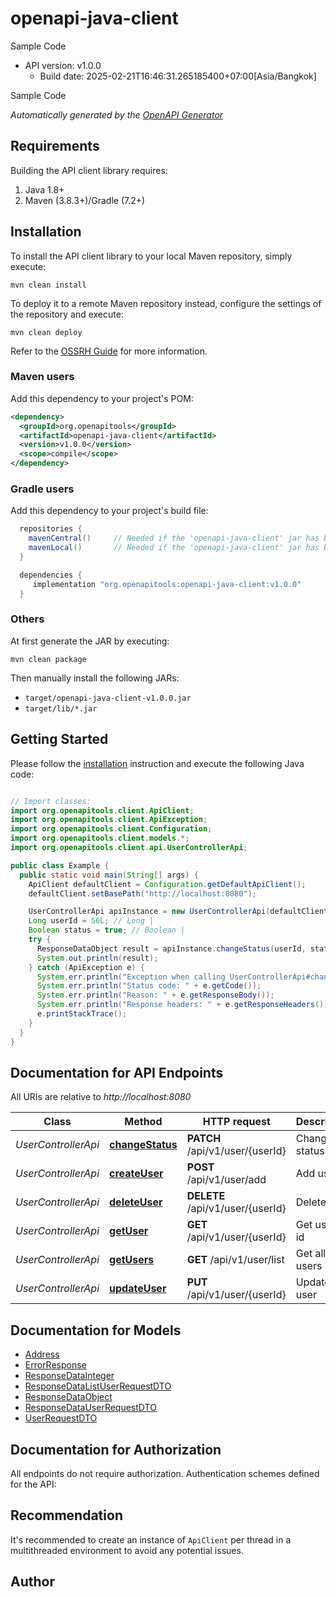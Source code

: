 # openapi-java-client

Sample Code
- API version: v1.0.0
  - Build date: 2025-02-21T16:46:31.265185400+07:00[Asia/Bangkok]

Sample Code


*Automatically generated by the [OpenAPI Generator](https://openapi-generator.tech)*


## Requirements

Building the API client library requires:
1. Java 1.8+
2. Maven (3.8.3+)/Gradle (7.2+)

## Installation

To install the API client library to your local Maven repository, simply execute:

```shell
mvn clean install
```

To deploy it to a remote Maven repository instead, configure the settings of the repository and execute:

```shell
mvn clean deploy
```

Refer to the [OSSRH Guide](http://central.sonatype.org/pages/ossrh-guide.html) for more information.

### Maven users

Add this dependency to your project's POM:

```xml
<dependency>
  <groupId>org.openapitools</groupId>
  <artifactId>openapi-java-client</artifactId>
  <version>v1.0.0</version>
  <scope>compile</scope>
</dependency>
```

### Gradle users

Add this dependency to your project's build file:

```groovy
  repositories {
    mavenCentral()     // Needed if the 'openapi-java-client' jar has been published to maven central.
    mavenLocal()       // Needed if the 'openapi-java-client' jar has been published to the local maven repo.
  }

  dependencies {
     implementation "org.openapitools:openapi-java-client:v1.0.0"
  }
```

### Others

At first generate the JAR by executing:

```shell
mvn clean package
```

Then manually install the following JARs:

* `target/openapi-java-client-v1.0.0.jar`
* `target/lib/*.jar`

## Getting Started

Please follow the [installation](#installation) instruction and execute the following Java code:

```java

// Import classes:
import org.openapitools.client.ApiClient;
import org.openapitools.client.ApiException;
import org.openapitools.client.Configuration;
import org.openapitools.client.models.*;
import org.openapitools.client.api.UserControllerApi;

public class Example {
  public static void main(String[] args) {
    ApiClient defaultClient = Configuration.getDefaultApiClient();
    defaultClient.setBasePath("http://localhost:8080");

    UserControllerApi apiInstance = new UserControllerApi(defaultClient);
    Long userId = 56L; // Long | 
    Boolean status = true; // Boolean | 
    try {
      ResponseDataObject result = apiInstance.changeStatus(userId, status);
      System.out.println(result);
    } catch (ApiException e) {
      System.err.println("Exception when calling UserControllerApi#changeStatus");
      System.err.println("Status code: " + e.getCode());
      System.err.println("Reason: " + e.getResponseBody());
      System.err.println("Response headers: " + e.getResponseHeaders());
      e.printStackTrace();
    }
  }
}

```

## Documentation for API Endpoints

All URIs are relative to *http://localhost:8080*

Class | Method | HTTP request | Description
------------ | ------------- | ------------- | -------------
*UserControllerApi* | [**changeStatus**](docs/UserControllerApi.md#changeStatus) | **PATCH** /api/v1/user/{userId} | Change status
*UserControllerApi* | [**createUser**](docs/UserControllerApi.md#createUser) | **POST** /api/v1/user/add | Add user
*UserControllerApi* | [**deleteUser**](docs/UserControllerApi.md#deleteUser) | **DELETE** /api/v1/user/{userId} | Delete user
*UserControllerApi* | [**getUser**](docs/UserControllerApi.md#getUser) | **GET** /api/v1/user/{userId} | Get user by id
*UserControllerApi* | [**getUsers**](docs/UserControllerApi.md#getUsers) | **GET** /api/v1/user/list | Get all users
*UserControllerApi* | [**updateUser**](docs/UserControllerApi.md#updateUser) | **PUT** /api/v1/user/{userId} | Update user


## Documentation for Models

 - [Address](docs/Address.md)
 - [ErrorResponse](docs/ErrorResponse.md)
 - [ResponseDataInteger](docs/ResponseDataInteger.md)
 - [ResponseDataListUserRequestDTO](docs/ResponseDataListUserRequestDTO.md)
 - [ResponseDataObject](docs/ResponseDataObject.md)
 - [ResponseDataUserRequestDTO](docs/ResponseDataUserRequestDTO.md)
 - [UserRequestDTO](docs/UserRequestDTO.md)


## Documentation for Authorization

All endpoints do not require authorization.
Authentication schemes defined for the API:

## Recommendation

It's recommended to create an instance of `ApiClient` per thread in a multithreaded environment to avoid any potential issues.

## Author



